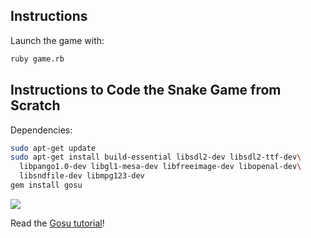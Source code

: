 ## Instructions

Launch the game with:

```bash
ruby game.rb
```

## Instructions to Code the Snake Game from Scratch

Dependencies:
```bash
sudo apt-get update
sudo apt-get install build-essential libsdl2-dev libsdl2-ttf-dev\
  libpango1.0-dev libgl1-mesa-dev libfreeimage-dev libopenal-dev\
  libsndfile-dev libmpg123-dev
gem install gosu
```

![](http://g.recordit.co/Wu3KJw9Jd1.gif)

Read the [Gosu tutorial](https://github.com/gosu/gosu/wiki/ruby-tutorial)!

